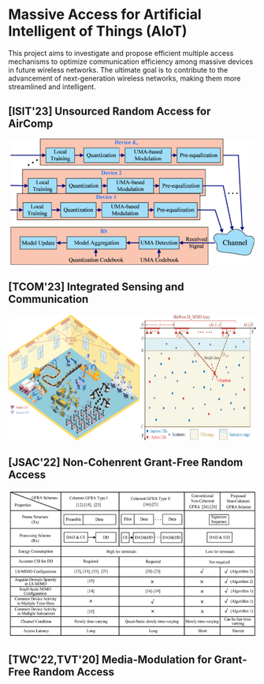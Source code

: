 # Massive Access for Artificial Intelligent of Things (AIoT)

This project aims to investigate and propose efficient multiple access mechanisms to optimize communication efficiency among massive devices in future wireless networks. The ultimate goal is to contribute to the advancement of next-generation wireless networks, making them more streamlined and intelligent.

## [ISIT'23] Unsourced Random Access for AirComp

<div align="center">
  <img src="/Figures/MDAirComp_scheme.gif" height="256" width="auto">
</div>

## [TCOM'23] Integrated Sensing and Communication

<div style="display: flex; justify-content: center;">
  <div style="display: flex;">
    <div>
      <img src="/Figures/ISAC.gif" height="256" width="auto">
    </div>
    <div>
      <img src="/Figures/ISAC_sensing.gif" height="256" width="300">
    </div>
  </div>
</div>



## [JSAC'22] Non-Cohenrent Grant-Free Random Access

<div align="center">
  <img src="/Figures/TableNC.gif" height="300" width="auto">
</div>

## [TWC'22,TVT'20] Media-Modulation for Grant-Free Random Access

